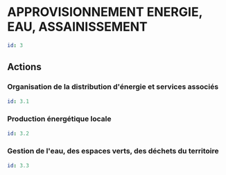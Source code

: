 # APPROVISIONNEMENT ENERGIE, EAU, ASSAINISSEMENT
```yaml
id: 3
```
## Actions
### Organisation de la distribution d'énergie et services associés
```yaml
id: 3.1
```

### Production énergétique locale
```yaml
id: 3.2
```

### Gestion de l'eau, des espaces verts, des déchets du territoire
```yaml
id: 3.3
```

